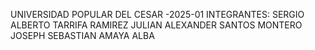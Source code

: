UNIVERSIDAD POPULAR DEL CESAR -2025-01
INTEGRANTES:
SERGIO ALBERTO TARRIFA RAMIREZ
JULIAN ALEXANDER SANTOS MONTERO
JOSEPH SEBASTIAN AMAYA ALBA
